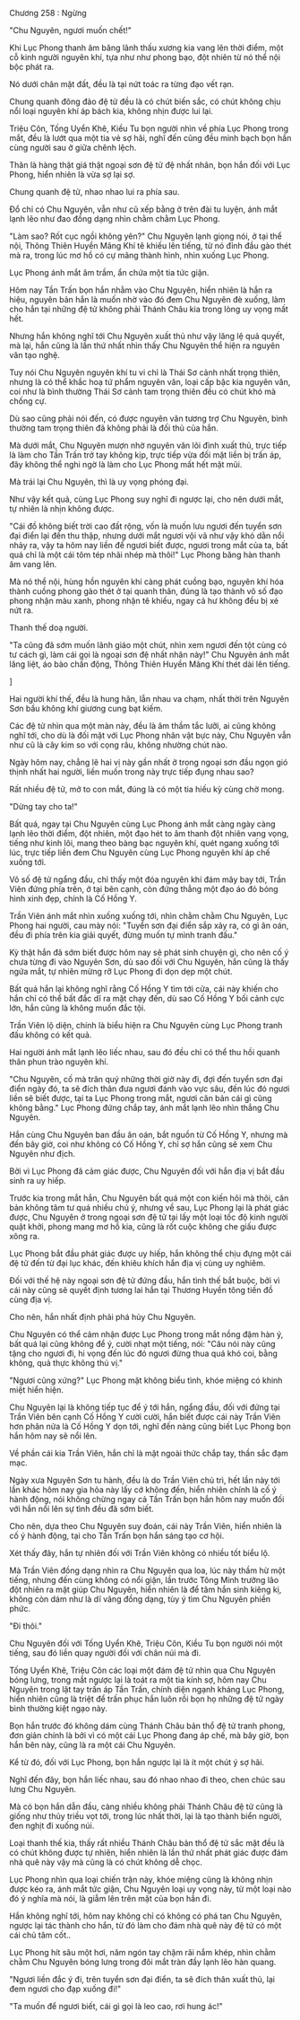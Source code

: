 




Chương 258 : Ngừng


"Chu Nguyên, ngươi muốn chết!"

Khi Lục Phong thanh âm băng lãnh thấu xương kia vang lên thời điểm, một cỗ kinh người nguyên khí, tựa như như phong bạo, đột nhiên từ nó thể nội bộc phát ra.

Nó dưới chân mặt đất, đều là tại nứt toác ra từng đạo vết rạn.

Chung quanh đông đảo đệ tử đều là có chút biến sắc, có chút không chịu nổi loại nguyên khí áp bách kia, không nhịn được lui lại.

Triệu Côn, Tống Uyển Khê, Kiều Tu bọn người nhìn về phía Lục Phong trong mắt, đều là lướt qua một tia vẻ sợ hãi, nghĩ đến cũng đều minh bạch bọn hắn cùng người sau ở giữa chênh lệch.

Thân là hàng thật giá thật ngoại sơn đệ tử đệ nhất nhân, bọn hắn đối với Lục Phong, hiển nhiên là vừa sợ lại sợ.

Chung quanh đệ tử, nhao nhao lui ra phía sau.

Đổ chỉ có Chu Nguyên, vẫn như cũ xếp bằng ở trên đài tu luyện, ánh mắt lạnh lẽo như đao đồng dạng nhìn chằm chằm Lục Phong.

"Làm sao? Rốt cục ngồi không yên?" Chu Nguyên lạnh giọng nói, ở tại thể nội, Thông Thiên Huyền Mãng Khí tê khiếu lên tiếng, từ nó đỉnh đầu gào thét mà ra, trong lúc mơ hồ có cự mãng thành hình, nhìn xuống Lục Phong.

Lục Phong ánh mắt âm trầm, ẩn chứa một tia tức giận.

Hôm nay Tần Trấn bọn hắn nhằm vào Chu Nguyên, hiển nhiên là hắn ra hiệu, nguyên bản hắn là muốn nhờ vào đó đem Chu Nguyên đè xuống, làm cho hắn tại những đệ tử không phải Thánh Châu kia trong lòng uy vọng mất hết.

Nhưng hắn không nghĩ tới Chu Nguyên xuất thủ như vậy lăng lệ quả quyết, mà lại, hắn cũng là lần thứ nhất nhìn thấy Chu Nguyên thể hiện ra nguyên văn tạo nghệ.

Tuy nói Chu Nguyên nguyên khí tu vi chỉ là Thái Sơ cảnh nhất trọng thiên, nhưng là có thể khắc hoạ tứ phẩm nguyên văn, loại cấp bậc kia nguyên văn, coi như là bình thường Thái Sơ cảnh tam trọng thiên đều có chút khó mà chống cự.

Dù sao cũng phải nói đến, có được nguyên văn tương trợ Chu Nguyên, bình thường tam trọng thiên đã không phải là đối thủ của hắn.

Mà dưới mắt, Chu Nguyên mượn nhờ nguyên văn lôi đình xuất thủ, trực tiếp là làm cho Tần Trấn trở tay không kịp, trực tiếp vừa đối mặt liền bị trấn áp, đây không thể nghi ngờ là làm cho Lục Phong mất hết mặt mũi.

Mà trái lại Chu Nguyên, thì là uy vọng phóng đại.

Như vậy kết quả, cùng Lục Phong suy nghĩ đi ngược lại, cho nên dưới mắt, tự nhiên là nhịn không được.

"Cái đồ không biết trời cao đất rộng, vốn là muốn lưu ngươi đến tuyển sơn đại điển lại đến thu thập, nhưng dưới mắt ngươi vội vã như vậy khó dằn nổi nhảy ra, vậy ta hôm nay liền để ngươi biết được, ngươi trong mắt của ta, bất quá chỉ là một cái tôm tép nhãi nhép mà thôi!" Lục Phong băng hàn thanh âm vang lên.

Mà nó thể nội, hùng hồn nguyên khí càng phát cuồng bạo, nguyên khí hóa thành cuồng phong gào thét ở tại quanh thân, đúng là tạo thành vô số đạo phong nhận màu xanh, phong nhận tê khiếu, ngay cả hư không đều bị xé nứt ra.

Thanh thế doạ người.

"Ta cũng đã sớm muốn lãnh giáo một chút, nhìn xem ngươi đến tột cùng có tư cách gì, làm cái gọi là ngoại sơn đệ nhất nhân này!" Chu Nguyên ánh mắt lăng liệt, áo bào chấn động, Thông Thiên Huyền Mãng Khí thét dài lên tiếng.

]

Hai người khí thế, đều là hung hãn, lẫn nhau va chạm, nhất thời trên Nguyên Sơn bầu không khí giương cung bạt kiếm.

Các đệ tử nhìn qua một màn này, đều là âm thầm tắc lưỡi, ai cũng không nghĩ tới, cho dù là đối mặt với Lục Phong nhân vật bực này, Chu Nguyên vẫn như cũ là cây kim so với cọng râu, không nhường chút nào.

Ngày hôm nay, chẳng lẽ hai vị này gần nhất ở trong ngoại sơn đầu ngọn gió thịnh nhất hai người, liền muốn trong này trực tiếp đụng nhau sao?

Rất nhiều đệ tử, mở to con mắt, đúng là có một tia hiếu kỳ cùng chờ mong.

"Dừng tay cho ta!"

Bất quá, ngay tại Chu Nguyên cùng Lục Phong ánh mắt càng ngày càng lạnh lẽo thời điểm, đột nhiên, một đạo hét to âm thanh đột nhiên vang vọng, tiếng như kinh lôi, mang theo bàng bạc nguyên khí, quét ngang xuống tới lúc, trực tiếp liền đem Chu Nguyên cùng Lục Phong nguyên khí áp chế xuống tới.

Vô số đệ tử ngẩng đầu, chỉ thấy một đóa nguyên khí đám mây bay tới, Trần Viên đứng phía trên, ở tại bên cạnh, còn đứng thẳng một đạo áo đỏ bóng hình xinh đẹp, chính là Cố Hồng Y.

Trần Viên ánh mắt nhìn xuống xuống tới, nhìn chằm chằm Chu Nguyên, Lục Phong hai người, cau mày nói: "Tuyển sơn đại điển sắp xảy ra, có gì ân oán, đều đi phía trên kia giải quyết, đừng muốn tự mình tranh đấu."

Kỳ thật hắn đã sớm biết được hôm nay sẽ phát sinh chuyện gì, cho nên cố ý chưa từng đi vào Nguyên Sơn, dù sao đối với Chu Nguyên, hắn cũng là thấy ngứa mắt, tự nhiên mừng rỡ Lục Phong đi dọn dẹp một chút.

Bất quá hắn lại không nghĩ rằng Cố Hồng Y tìm tới cửa, cái này khiến cho hắn chỉ có thể bất đắc dĩ ra mặt chạy đến, dù sao Cố Hồng Y bối cảnh cực lớn, hắn cũng là không muốn đắc tội.

Trần Viên lộ diện, chính là biểu hiện ra Chu Nguyên cùng Lục Phong tranh đấu không có kết quả.

Hai người ánh mắt lạnh lẽo liếc nhau, sau đó đều chỉ có thể thu hồi quanh thân phun trào nguyên khí.

"Chu Nguyên, cố mà trân quý những thời giờ này đi, đợi đến tuyển sơn đại điển ngày đó, ta sẽ đích thân đưa ngươi đánh vào vực sâu, đến lúc đó ngươi liền sẽ biết được, tại ta Lục Phong trong mắt, ngươi căn bản cái gì cũng không bằng." Lục Phong đứng chắp tay, ánh mắt lạnh lẽo nhìn thẳng Chu Nguyên.

Hắn cùng Chu Nguyên ban đầu ân oán, bắt nguồn từ Cố Hồng Y, nhưng mà đến bây giờ, coi như không có Cố Hồng Y, chỉ sợ hắn cũng sẽ xem Chu Nguyên như địch.

Bởi vì Lục Phong đã cảm giác được, Chu Nguyên đối với hắn địa vị bắt đầu sinh ra uy hiếp.

Trước kia trong mắt hắn, Chu Nguyên bất quá một con kiến hôi mà thôi, căn bản không tâm tư quá nhiều chú ý, nhưng về sau, Lục Phong lại là phát giác được, Chu Nguyên ở trong ngoại sơn đệ tử tại lấy một loại tốc độ kinh người quật khởi, phong mang mơ hồ kia, cũng là rốt cuộc không che giấu được xông ra.

Lục Phong bắt đầu phát giác được uy hiếp, hắn không thể chịu đựng một cái đệ tử đến từ đại lục khác, đến khiêu khích hắn địa vị cùng uy nghiêm.

Đối với thế hệ này ngoại sơn đệ tử đứng đầu, hắn tình thế bắt buộc, bởi vì cái này cũng sẽ quyết định tương lai hắn tại Thương Huyền tông tiền đồ cùng địa vị.

Cho nên, hắn nhất định phải phá hủy Chu Nguyên.

Chu Nguyên có thể cảm nhận được Lục Phong trong mắt nồng đậm hàn ý, bất quá lại cũng không để ý, cười nhạt một tiếng, nói: "Câu nói này cũng tặng cho ngươi đi, hi vọng đến lúc đó ngươi đừng thua quá khó coi, bằng không, quả thực không thú vị."

"Ngươi cũng xứng?" Lục Phong mặt không biểu tình, khóe miệng có khinh miệt hiển hiện.

Chu Nguyên lại là không tiếp tục để ý tới hắn, ngẩng đầu, đối với đứng tại Trần Viên bên cạnh Cố Hồng Y cười cười, hắn biết được cái này Trần Viên hơn phân nửa là Cố Hồng Y dọn tới, nghĩ đến nàng cũng biết Lục Phong bọn hắn hôm nay sẽ nổi lên.

Về phần cái kia Trần Viên, hắn chỉ là mặt ngoài thức chắp tay, thần sắc đạm mạc.

Ngày xưa Nguyên Sơn tu hành, đều là do Trần Viên chủ trì, hết lần này tới lần khác hôm nay gia hỏa này lấy cớ không đến, hiển nhiên chính là cố ý hành động, nói không chừng ngay cả Tần Trấn bọn hắn hôm nay muốn đối với hắn nổi lên sự tình đều đã sớm biết.

Cho nên, dựa theo Chu Nguyên suy đoán, cái này Trần Viên, hiển nhiên là cố ý hành động, tại cho Tần Trấn bọn hắn sáng tạo cơ hội.

Xét thấy đây, hắn tự nhiên đối với Trần Viên không có nhiều tốt biểu lộ.

Mà Trần Viên đồng dạng nhìn ra Chu Nguyên qua loa, lúc này thầm hừ một tiếng, nhưng đến cùng không có nổi giận, lần trước Tông Minh trưởng lão đột nhiên ra mặt giúp Chu Nguyên, hiển nhiên là để tâm hắn sinh kiêng kị, không còn dám như là dĩ vãng đồng dạng, tùy ý tìm Chu Nguyên phiền phức.

"Đi thôi."

Chu Nguyên đối với Tống Uyển Khê, Triệu Côn, Kiều Tu bọn người nói một tiếng, sau đó liền quay người đối với chân núi mà đi.

Tống Uyển Khê, Triệu Côn các loại một đám đệ tử nhìn qua Chu Nguyên bóng lưng, trong mắt ngược lại là toát ra một tia kính sợ, hôm nay Chu Nguyên trong lật tay trấn áp Tần Trấn, chính diện ngạnh kháng Lục Phong, hiển nhiên cũng là triệt để trấn phục hắn luôn rồi bọn họ những đệ tử ngày bình thường kiệt ngạo này.

Bọn hắn trước đó không dám cùng Thánh Châu bản thổ đệ tử tranh phong, đơn giản chính là bởi vì có một cái Lục Phong đang áp chế, mà bây giờ, bọn hắn bên này, cũng là ra một cái Chu Nguyên.

Kể từ đó, đối với Lục Phong, bọn hắn ngược lại là ít một chút ý sợ hãi.

Nghĩ đến đây, bọn hắn liếc nhau, sau đó nhao nhao đi theo, chen chúc sau lưng Chu Nguyên.

Mà có bọn hắn dẫn đầu, càng nhiều không phải Thánh Châu đệ tử cũng là giống như thủy triều vọt tới, trong lúc nhất thời, lại là tạo thành biển người, đen nghịt đi xuống núi.

Loại thanh thế kia, thấy rất nhiều Thánh Châu bản thổ đệ tử sắc mặt đều là có chút không được tự nhiên, hiển nhiên là lần thứ nhất phát giác được đám nhà quê này vậy mà cũng là có chút không dễ chọc.

Lục Phong nhìn qua loại chiến trận này, khóe miệng cũng là không nhịn được kéo ra, ánh mắt tức giận, Chu Nguyên loại uy vọng này, từ một loại nào đó ý nghĩa mà nói, là giẫm lên trên mặt của bọn hắn đi.

Hắn không nghĩ tới, hôm nay không chỉ có không có phá tan Chu Nguyên, ngược lại tác thành cho hắn, từ đó làm cho đám nhà quê này đệ tử có một cái chủ tâm cốt..

Lục Phong hít sâu một hơi, năm ngón tay chậm rãi nắm khép, nhìn chằm chằm Chu Nguyên bóng lưng trong đôi mắt tràn đầy lạnh lẽo hàn quang.

"Ngươi liền đắc ý đi, trên tuyển sơn đại điển, ta sẽ đích thân xuất thủ, lại đem ngươi cho đạp xuống đi!"

"Ta muốn để ngươi biết, cái gì gọi là leo cao, rơi hung ác!"




